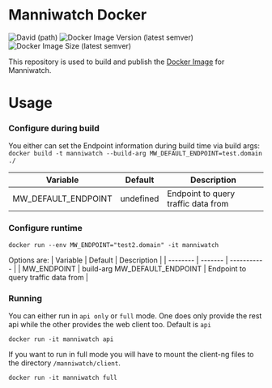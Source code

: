# Manniwatch Docker

![David (path)](https://img.shields.io/david/manniwatch/docker?logo=npm) ![Docker Image Version (latest semver)](https://img.shields.io/docker/v/manniwatch/manniwatch?logo=docker&sort=semver) ![Docker Image Size (latest semver)](https://img.shields.io/docker/image-size/manniwatch/manniwatch?logo=docker&sort=semver)

This repository is used to build and publish the [Docker Image](https://hub.docker.com/r/manniwatch/manniwatch) for Manniwatch.

# Usage

### Configure during build
You either can set the Endpoint information during build time via build args:
```docker build -t manniwatch --build-arg MW_DEFAULT_ENDPOINT=test.domain ./```

| Variable | Default | Description |
| -------- | ------- | ---------- |
| MW_DEFAULT_ENDPOINT | undefined | Endpoint to query traffic data from |

### Configure runtime
```docker run --env MW_ENDPOINT="test2.domain" -it manniwatch```

Options are:
| Variable | Default | Description |
| -------- | ------- | ----------- |
| MW_ENDPOINT | build-arg MW_DEFAULT_ENDPOINT | Endpoint to query traffic data from |


### Running

You can either run in `api only` or `full` mode. One does only provide the rest api while the other provides the web client too. Default is `api`

```
docker run -it manniwatch api
```
If you want to run in full mode you will have to mount the client-ng files to the directory `/manniwatch/client`.
```
docker run -it manniwatch full
``` 
